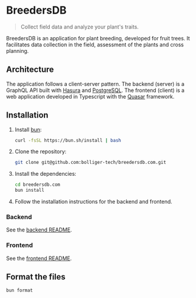 # BreedersDB

> Collect field data and analyze your plant's traits.

BreedersDB is an application for plant breeding, developed for fruit trees. It facilitates data collection in the field, assessment of the plants and cross planning.

## Architecture

The application follows a client-server pattern. The backend (server) is a GraphQL API built with [Hasura](https://hasura.io) and [PostgreSQL](https://www.postgresql.org/). The frontend (client) is a web application developed in Typescript with the [Quasar](https://quasar.dev/) framework.

## Installation

1. Install [bun](https://bun.sh):

   ```sh
   curl -fsSL https://bun.sh/install | bash
   ```

1. Clone the repository:

   ```sh
   git clone git@github.com:bolliger-tech/breedersdb.com.git
   ```

1. Install the dependencies:

   ```sh
   cd breedersdb.com
   bun install
   ```

1. Follow the installation instructions for the backend and frontend.

### Backend

See the [backend README](/backend/README.md).

### Frontend

See the [frontend README](/frontend/README.md).

## Format the files

```bash
bun format
```
